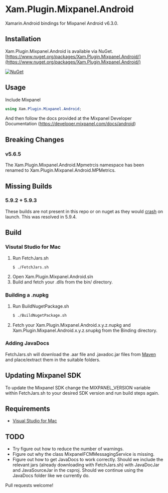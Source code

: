 # Xam.Plugin.Mixpanel.Android

Xamarin.Android bindings for Mixpanel Android v6.3.0.


## Installation

Xam.Plugin.Mixpanel.Android is available via NuGet.
[https://www.nuget.org/packages/Xam.Plugin.Mixpanel.Android/](https://www.nuget.org/packages/Xam.Plugin.Mixpanel.Android/)

[![NuGet](https://img.shields.io/nuget/vpre/Xam.Plugin.Mixpanel.Android.svg?label=NuGet)](https://www.nuget.org/packages/Xam.Plugin.Mixpanel.Android)

## Usage

Include Mixpanel
``` c#
using Xam.Plugin.Mixpanel.Android;
```

And then follow the docs provided at the Mixpanel Developer Documentation (https://developer.mixpanel.com/docs/android)

## Breaking Changes
### v5.6.5
The Xam.Plugin.Mixpanel.Android.Mpmetrcis namespace has been renamed to Xam.Plugin.Mixpanel.Android.MPMetrics.

## Missing Builds
### 5.9.2 + 5.9.3
These builds are not present in this repo or on nuget as they would [crash](https://github.com/mixpanel/mixpanel-android/search?q=Lorg%2Fjacoco%2Fagent%2Frt%2Finternal_8ff85ea%2FOffline&type=issues) on launch. This was resolved in 5.9.4.

## Build

### Visutal Studio for Mac
1. Run FetchJars.sh 
    ``` sh
    $ ./FetchJars.sh
    ```
2. Open Xam.Plugin.Mixpanel.Android.sln
3. Build and fetch your .dlls from the bin/ directory.

### Building a .nupkg
1. Run BuildNugetPackage.sh
    ``` sh
    $ ./BuildNugetPackage.sh
    ```
2. Fetch your Xam.Plugin.Mixpanel.Android.x.y.z.nupkg and Xam.Plugin.Mixpanel.Android.x.y.z.snupkg from the Binding directory.

### Adding JavaDocs
FetchJars.sh will download the .aar file and .javadoc.jar files from [Maven](https://search.maven.org/search?q=a:mixpanel-android) and place/extract them in the suitable folders.

## Updating Mixpanel SDK
To update the Mixpanel SDK change the MIXPANEL_VERSION variable within FetchJars.sh to your desired SDK version and run build steps again.

## Requirements
- [Visual Studio for Mac](https://visualstudio.microsoft.com/vs/mac/)

## TODO
* Try figure out how to reduce the number of warnings.
* Figure out why the class MixpanelFCMMessagingService is missing.
* Figure out how to get JavaDocs to work correctly. Should we include the relevant jars (already downloading with FetchJars.sh) with JavaDocJar and JavaSourceJar in the csproj. Should we continue using the JavaDocs folder like we currently do.

Pull requests welcome!
